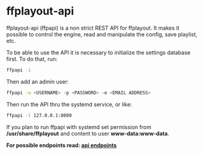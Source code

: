 **ffplayout-api**
================

ffplayout-api (ffpapi) is a non strict REST API for ffplayout. It makes it possible to control the engine, read and manipulate the config, save playlist, etc.

To be able to use the API it is necessary to initialize the settings database first. To do that, run:

```BASH
ffpapi -i
```

Then add an admin user:

```BASH
ffpapi -u <USERNAME> -p <PASSWORD> -e <EMAIL ADDRESS>
```

Then run the API thru the systemd service, or like:

```BASH
ffpapi -l 127.0.0.1:8080
```

If you plan to run ffpapi with systemd set permission from **/usr/share/ffplayout** and content to user **www-data:www-data**.

**For possible endpoints read: [api endpoints](/docs/api.md)**
